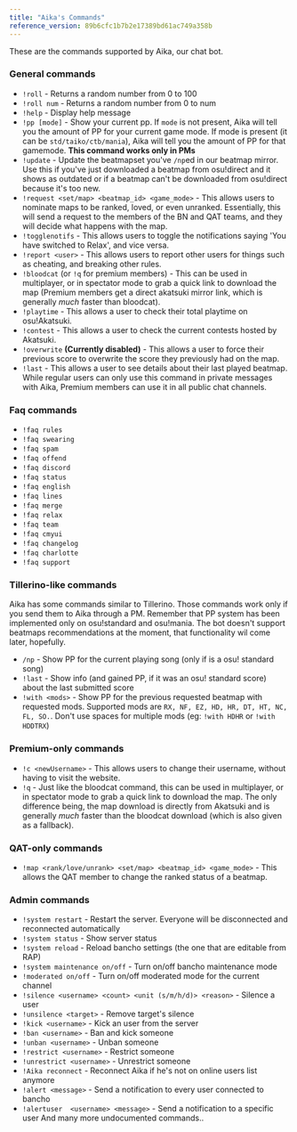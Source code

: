 ```yaml
---
title: "Aika's Commands"
reference_version: 89b6cfc1b7b2e17389bd61ac749a358b
---
```

These are the commands supported by Aika, our chat bot.  

### General commands
- `!roll` - Returns a random number from 0 to 100  
- `!roll num` - Returns a random number from 0 to num  
- `!help` - Display help message  
- `!pp [mode]` - Show your current pp. If `mode` is not present, Aika will tell you the amount of PP for your current game mode. If mode is present (it can be `std/taiko/ctb/mania`), Aika will tell you the amount of PP for that gamemode. **This command works only in PMs**
- `!update` - Update the beatmapset you've `/np`ed in our beatmap mirror. Use this if you've just downloaded a beatmap from osu!direct and it shows as outdated or if a beatmap can't be downloaded from osu!direct because it's too new.
- `!request <set/map> <beatmap_id> <game_mode>` - This allows users to nominate maps to be ranked, loved, or even unranked. Essentially, this will send a request to the members of the BN and QAT teams, and they will decide what happens with the map.
- `!togglenotifs` - This allows users to toggle the notifications saying 'You have switched to Relax', and vice versa.
- `!report <user>` - This allows users to report other users for things such as cheating, and breaking other rules.
- `!bloodcat` (or `!q` for premium members) - This can be used in multiplayer, or in spectator mode to grab a quick link to download the map (Premium members get a direct akatsuki mirror link, which is generally <i>much</i> faster than bloodcat).
- `!playtime` - This allows a user to check their total playtime on osu!Akatsuki.
- `!contest` - This allows a user to check the current contests hosted by Akatsuki.
- `!overwrite` <b>(Currently disabled)</b> - This allows a user to force their previous score to overwrite the score they previously had on the map.
- `!last` - This allows a user to see details about their last played beatmap. While regular users can only use this command in private messages with Aika, Premium members can use it in all public chat channels.

### Faq commands
- `!faq rules`
- `!faq swearing`
- `!faq spam`
- `!faq offend`
- `!faq discord`
- `!faq status`
- `!faq english`
- `!faq lines`
- `!faq merge`
- `!faq relax`
- `!faq team`
- `!faq cmyui`
- `!faq changelog`
- `!faq charlotte`
- `!faq support`

### Tillerino-like commands
Aika has some commands similar to Tillerino. Those commands work only if you send them to Aika through a PM. Remember that PP system has been implemented only on osu!standard and osu!mania. The bot doesn't support beatmaps recommendations at the moment, that functionality wil come later, hopefully.

- `/np` - Show PP for the current playing song  (only if is a osu! standard song)  
- `!last` - Show info (and gained PP, if it was an osu! standard score) about the last submitted score  
- `!with <mods>` - Show PP for the previous requested beatmap with requested mods. Supported mods are `RX, NF, EZ, HD, HR, DT, HT, NC, FL, SO.`. Don't use spaces for multiple mods (eg: `!with HDHR` or `!with HDDTRX`)

### Premium-only commands
- `!c <newUsername>` - This allows users to change their username, without having to visit the website.
- `!q` - Just like the bloodcat command, this can be used in multiplayer, or in spectator mode to grab a quick link to download the map. The only difference being, the map download is directly from Akatsuki and is generally <i>much</i> faster than the bloodcat download (which is also given as a fallback).

### QAT-only commands
- `!map <rank/love/unrank> <set/map> <beatmap_id> <game_mode>` - This allows the QAT member to change the ranked status of a beatmap.

### Admin commands
- `!system restart` - Restart the server. Everyone will be disconnected and reconnected automatically  
- `!system status` - Show server status  
- `!system reload` - Reload bancho settings (the one that are editable from RAP)  
- `!system maintenance on/off` - Turn on/off bancho maintenance mode  
- `!moderated on/off` - Turn on/off moderated mode for the current channel  
- `!silence <username> <count> <unit (s/m/h/d)> <reason>` - Silence a user  
- `!unsilence <target>` - Remove target's silence   
- `!kick <username>` - Kick an user from the server  
- `!ban <username>` - Ban and kick someone  
- `!unban <username>` - Unban someone  
- `!restrict <username>` - Restrict someone  
- `!unrestrict <username>` - Unrestrict someone  
- `!Aika reconnect` - Reconnect Aika if he's not on online users list anymore  
- `!alert <message>` - Send a notification to every user connected to bancho  
- `!alertuser  <username> <message>` - Send a notification to a specific user
And many more undocumented commands..